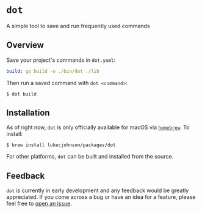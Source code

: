 # `dot`
A simple tool to save and run frequently used commands

## Overview
Save your project's commands in `dot.yaml`:
```yaml
build: go build -o ./bin/dot ./lib
```

Then run a saved command with `dot <command>`:
```shell script
$ dot build
```

## Installation
As of right now, `dot` is only officially available for macOS via [`homebrew`](https://brew.sh/). To install:
```shell script
$ brew install lukecjohnson/packages/dot
``` 
For other platforms, `dot` can be built and installed from the source.

## Feedback
`dot` is currently in early development and any feedback would be greatly appreciated. If you come across a bug or have 
an idea for a feature, please feel free to [open an issue](https://github.com/lukecjohnson/dot/issues/new).
